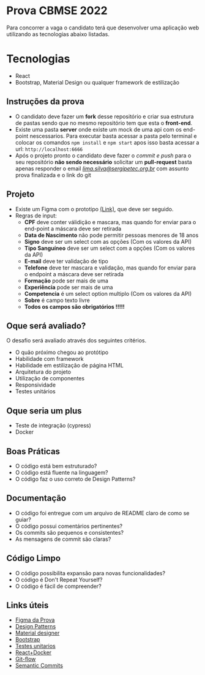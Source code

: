 # Prova CBMSE 2022

Para concorrer a vaga o candidato terá que desenvolver uma aplicação web utilizando as tecnologias abaixo listadas.


# Tecnologias
- React
- Bootstrap, Material Design ou qualquer framework de estilização


## Instruções da prova

- O candidato deve fazer um **fork** desse repositório e criar sua estrutura de pastas sendo que no mesmo repositório tem que esta o **front-end**.
- Existe uma pasta **server** onde existe um mock de uma api com os end-point nescessarios. Para executar basta acessar a pasta pelo terminal e colocar os comandos `npm install` e `npm start` apos isso basta acessar a url: `http://localhost:6666`
- Após o projeto pronto o candidato deve fazer o *commit e push* para o seu repositório **não sendo necessário** solicitar um **pull-request** basta apenas responder o email _[lima.silva@sergipetec.org.br]()_ com assunto prova finalizada e o link do git


## Projeto

- Existe um Figma com o prototipo [(Link)](https://www.figma.com/file/5TVAkg1MawaEpuMpUDEK3J/Prova-CBM-Front-end?node-id=0%3A1), que deve ser seguido.
- Regras de input:
  - **CPF** deve conter válidição e mascara, mas quando for enviar para o end-point a máscara deve ser retirada
  - **Data de Nascimento** não pode permitir pessoas menores de 18 anos
  - **Signo** deve ser um select com as opções (Com os valores da API)
  - **Tipo Sanguíneo** deve ser um select com a opções (Com os valores da API)
  - **E-mail** deve ter validação de tipo
  - **Telefone** deve ter mascara e validação, mas quando for enviar para o endpoint a máscara deve ser retirada
  - **Formação** pode ser mais de uma
  - **Experiência** pode ser mais de uma
  - **Competencia** é um select option multiplo (Com os valores da API)
  - **Sobre** é campo texto livre
  - **Todos os campos são obrigatórios !!!!!**



## Oque será avaliado?
O desafio será avaliado através dos seguintes critérios.

- O quão próximo chegou ao protótipo
- Habilidade com framework
- Habilidade em estilização de página HTML
- Arquitetura do projeto
- Utilização de componentes
- Responsividade
- Testes unitários

## Oque seria um plus
- Teste de integração (cypress)
- Docker

## Boas Práticas

- O código está bem estruturado?
- O código está fluente na linguagem?
- O código faz o uso correto de Design Patterns?

## Documentação

- O código foi entregue com um arquivo de README claro de como se guiar?
- O código possui comentários pertinentes?
- Os commits são pequenos e consistentes?
- As mensagens de commit são claras?

## Código Limpo

- O código possibilita expansão para novas funcionalidades?
- O código é Don't Repeat Yourself?
- O código é fácil de compreender?

## Links úteis

- [Figma da Prova](https://www.figma.com/file/5TVAkg1MawaEpuMpUDEK3J/Prova-CBM-Front-end?node-id=0%3A1)
- [Design Patterns](https://www.uxpin.com/studio/blog/react-design-patterns/)
- [Material designer](https://mui.com/pt/)
- [Bootstrap](https://getbootstrap.com/)
- [Testes unitarios](https://testing-library.com/docs/react-testing-library/example-intro)
- [React+Docker](https://sharklabs.com.br/reactjs-docker-desenvolvendo-web-apps/)
- [Git-flow](https://medium.com/trainingcenter/utilizando-o-fluxo-git-flow-e63d5e0d5e04)
- [Semantic Commits](https://www.conventionalcommits.org/en/v1.0.0/)
